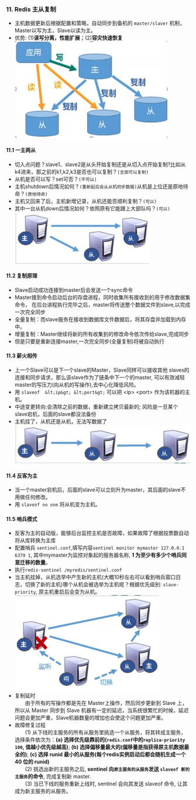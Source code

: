### 11. Redis 主从复制
* 主机数据更新后根据配置和策略，自动同步到备机的 `master/slaver` 机制，Master以写为主，Slave以读为主。
* 优势: (1)**读写分离，性能扩展**；(2)**容灾快速恢复**  
![image-7](https://github.com/lizyzzz/LearnRedis/blob/main/images/7.png)  
#### 11.1 一主两从
* 切入点问题？slave1、slave2是从头开始复制还是从切入点开始复制?比如从k4进来，那之前的k1,k2,k3是否也可以复制？`(全部可以复制)`
* 从机是否可以写？set可否？`(不可以)`
* 主机shutdown后情况如何？`(重新起后会从从机同步数据)`从机是上位还是原地待命？`(原地待命)`
* 主机又回来了后，主机新增记录，从机还能否顺利复制？`(可以)` 
* 其中一台从机down后情况如何？依照原有它能跟上大部队吗？`(可以)`  
![image-8](https://github.com/lizyzzz/LearnRedis/blob/main/images/8.png)  
#### 11.2 复制原理
* Slave启动成功连接到master后会发送一个sync命令
* Master接到命令启动后台的存盘进程，同时收集所有接收到的用于修改数据集命令， 在后台进程执行完毕之后，master将传送整个数据文件到slave,以完成一次完全同步
* 全量复制：而slave服务在接收到数据库文件数据后，将其存盘并加载到内存中。
* 增量复制：Master继续将新的所有收集到的修改命令依次传给slave,完成同步
* 但是只要是重新连接master,一次完全同步(全量复制)将被自动执行
#### 11.3 薪火相传
* 上一个Slave可以是下一个slave的Master，Slave同样可以接收其他 slaves的连接和同步请求，那么该slave作为了链条中下一个的master, 可以有效减轻master的写压力(向从机的写操作),去中心化降低风险。
* 用 `slaveof  &lt;ip&gt; &lt;port&gt;` 可以把 &lt;ip&gt; &lt;port&gt; 作为该机器的主机。
* 中途变更转向:会清除之前的数据，重新建立拷贝最新的; 风险是一旦某个slave宕机，后面的slave都没法备份
* 主机挂了，从机还是从机，无法写数据了  
![image-9](https://github.com/lizyzzz/LearnRedis/blob/main/images/9.png)  
#### 11.4 反客为主
* 当一个master宕机后，后面的slave可以立刻升为master，其后面的slave不用做任何修改。
* 用 `slaveof no one` 将从机变为主机。
#### 11.5 哨兵模式
* 反客为主的自动版，能够后台监控主机是否故障，如果故障了根据投票数自动将从库转换为主库
* 配置哨兵 `sentinel.conf`,填写内容`sentinel monitor mymaster 127.0.0.1 6379 1`, 其中mymaster为监控对象起的服务器名称, **1 为至少有多少个哨兵同意迁移的数量**。
* 执行`redis-sentinel /myredis/sentinel.conf`
* 当主机挂掉，从机选举中产生新的主机(大概10秒左右可以看到哨兵窗口日志，切换了新的主机)哪个从机会被选举为主机呢？根据优先级别: `slave-priority`, 原主机重启后会变为从机。  
![image-10](https://github.com/lizyzzz/LearnRedis/blob/main/images/10.png)  
* 复制延时  
&emsp;&emsp;由于所有的写操作都是先在 Master上操作，然后同步更新到 Slave 上，所以从 Master 同步到 Slave 机器有一定的延迟，当系统很繁忙的时候，延迟问题会更加严重，Slave机器数量的增加也会使这个问题更加严重。  
* 故障修复过程  
&emsp;&emsp;(1) 从下线的主服务的所有从服务里挑选一个从服务，将其转成主服务，选择条件依次为：**(a) 选择优先级靠前的(`redis.conf`中的`replica-priority 100`, 值越小优先级越高)**; **(b) 选择偏移量最大的(偏移量是指获得原主机数据最全的)**; **(c) 选择 runid 最小的从服务(每个redis实例启动后都会随机生成一个 40 位的 runid)**  
&emsp;&emsp;(2) 挑选出新的主服务之后, **sentinel 向`原主服务的从服务`发送 `slaveof 新的主服务`的命令**, 完成复制新 master.  
&emsp;&emsp;(3) 当已下线的服务重新上线时, sentinel 会向其发送 slaveof 命令, 让其成为新主服务的从服务。  